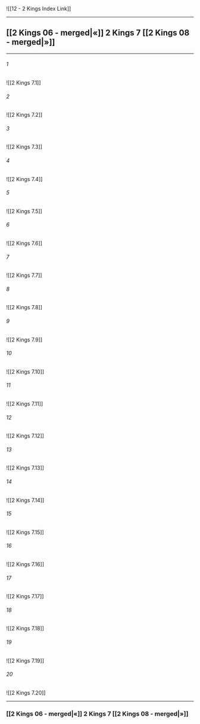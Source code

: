 ![[12 - 2 Kings Index Link]]

---
##  [[2 Kings 06 - merged|«]] 2 Kings 7 [[2 Kings 08 - merged|»]]

---

###### 1
![[2 Kings 7.1]] 

###### 2
![[2 Kings 7.2]] 

###### 3
![[2 Kings 7.3]] 

###### 4
![[2 Kings 7.4]]

###### 5 
![[2 Kings 7.5]] 

###### 6
![[2 Kings 7.6]] 

###### 7
![[2 Kings 7.7]] 

###### 8
![[2 Kings 7.8]] 

###### 9
![[2 Kings 7.9]] 

###### 10
![[2 Kings 7.10]] 

###### 11
![[2 Kings 7.11]] 

###### 12
![[2 Kings 7.12]]

###### 13
![[2 Kings 7.13]] 

###### 14
![[2 Kings 7.14]] 

###### 15
![[2 Kings 7.15]]

###### 16
![[2 Kings 7.16]] 

###### 17
![[2 Kings 7.17]]

###### 18
![[2 Kings 7.18]] 

###### 19
![[2 Kings 7.19]] 

###### 20
![[2 Kings 7.20]]


---
###  [[2 Kings 06 - merged|«]] 2 Kings 7 [[2 Kings 08 - merged|»]]